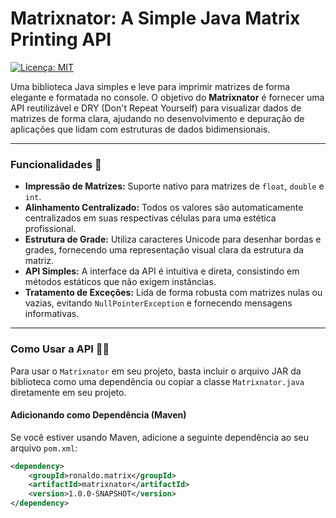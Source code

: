 # Matrixnator: A Simple Java Matrix Printing API

[![Licença: MIT](https://img.shields.io/badge/License-MIT-yellow.svg)](https://opensource.org/licenses/MIT)

Uma biblioteca Java simples e leve para imprimir matrizes de forma elegante e formatada no console. O objetivo do **Matrixnator** é fornecer uma API reutilizável e DRY (Don't Repeat Yourself) para visualizar dados de matrizes de forma clara, ajudando no desenvolvimento e depuração de aplicações que lidam com estruturas de dados bidimensionais.

---

### Funcionalidades 🚀

-   **Impressão de Matrizes:** Suporte nativo para matrizes de `float`, `double` e `int`.
-   **Alinhamento Centralizado:** Todos os valores são automaticamente centralizados em suas respectivas células para uma estética profissional.
-   **Estrutura de Grade:** Utiliza caracteres Unicode para desenhar bordas e grades, fornecendo uma representação visual clara da estrutura da matriz.
-   **API Simples:** A interface da API é intuitiva e direta, consistindo em métodos estáticos que não exigem instâncias.
-   **Tratamento de Exceções:** Lida de forma robusta com matrizes nulas ou vazias, evitando `NullPointerException` e fornecendo mensagens informativas.

---

### Como Usar a API 🧑‍💻

Para usar o `Matrixnator` em seu projeto, basta incluir o arquivo JAR da biblioteca como uma dependência ou copiar a classe `Matrixnator.java` diretamente em seu projeto.

#### Adicionando como Dependência (Maven)

Se você estiver usando Maven, adicione a seguinte dependência ao seu arquivo `pom.xml`:

```xml
<dependency>
    <groupId>ronaldo.matrix</groupId>
    <artifactId>matrixnator</artifactId>
    <version>1.0.0-SNAPSHOT</version>
</dependency>
